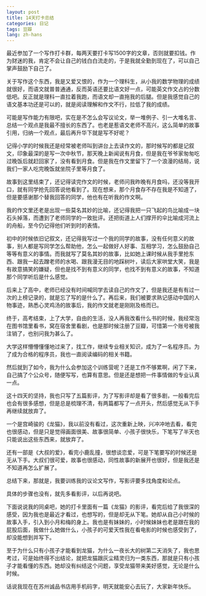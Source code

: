 ```yaml
---
layout: post
title: 14天打卡总结
categories: 日记
tags: 豆瓣
lang: zh-hans
---
```

最近参加了一个写作打卡群，每两天要打卡写1500字的文章，否则就要扣钱。作为财迷的我，肯定不会让自己的钱白白流走的，于是我就全勤到现在了，可以自己掌声鼓励下自己了。

关于写作这个东西，我是又爱又恨的，作为一个理科生，从小我的数学物理的成绩就很好，而语文就普普通通，反而英语还要比语文好一点，可能英文作文占的分数低吧。反正就是理科一直拉着我跑，而语文却一直拖我的后腿。但是我感觉自己的语文基本功还是可以的，就是阅读理解和作文不行，拉低了我的成绩。

可能是写作能力有限吧，实在是不怎么会写议论文，举一堆例子、引一大堆名言、总结一个观点是我最不擅长的东西了。也老是惹语文老师不高兴，这么简单的故事引用，归纳一个观点，最后再升华下就是写不好呢？

记得小学的时候我还是经常被老师叫到讲台上去读作文的，那时候写的都是记叙文，印象最深的是写一次中秋节，那天晚上新闻说有月食，但是我在爷爷家匆匆吃过晚饭后就赶回家了，没有看到月食。但是我在作文里留下了一个浪漫的结局，说我们一家人吃完晚饭就坐院子里等月食了。

故事到这里结束了，还记得读完作文的时候，老师问我昨晚有月食吗，还没等我开口，就有同学抢先回答说他看到了。现在想来，那个月食存不存在我是不知道了，但是要感谢那个替我回答的同学，他也有在听我的作文啊。

我的作文里还老是出现一些莫名其妙的比喻，还记得我把一只飞起的鸟比喻成一块石头掉落，而遭到了老师同学的一致批评。还把街道上人们撑开的伞比喻成河流上的舟船，至今仍记得他们听到时的表情。

初中的时候依旧记叙文，还记得我写过一个我的同学的故事，没有任何意义的故事，别人都是写同学怎么帮助他，怎么一起做好人好事、互相学习，怎么鼓励自己等等有意义的事情。而我就写了莫名其妙的故事，比如她上课时候从我手里抢东西、跟我一起去蹭老师的水喝、跟我漫无目的地踩树叶，读后大家哄堂大笑，我是有故意搞笑的嫌疑，但也是找不到有意义的同学，也找不到有意义的故事，不知道那个同学听后是什么感觉。

后来上了高中，老师已经没有时间喊同学去读自己的作文了，但是我还是有有过一次的上榜记录的，就是忘了写的是什么了。再后来，我们被要求熟记感动中国的人物事迹，熟悉心灵鸡汤的故事后，我的作文就老是刚刚及格而已。

终于，高考结束，上了大学，自由的生活，没人再我改看什么书的时候，我经常泡在图书馆里看书，窝在宿舍里看剧，也是那时候注册了豆瓣，可惜第一个账号被我注销了，也别问我为甚么了。

大学这样懵懵懂懂地过来了，找工作，继续专业相关知识，成为了一名程序员。为了成为合格的程序员，我也一直阅读编码的相关书籍。

然后就到了如今，我为什么会参加这个训练营呢？还是工作不够累啊，闲了下来，自己搞了个公众号，随便写写，也算有意思。但是还是想把一件事情做的专业认真一点。

这十四天的坚持，我也只写了五篇影评，为了写影评却是看了很多剧，一般看完后也会有很多感想，但是总是梳理不清，有两篇都写了一点开头，然后感觉无从下手再继续就放弃了。

一个是宫崎骏的《龙猫》，我以前没有看过，这次重新上映，兴冲冲地去看，看完也很感动，但是只是觉得画面很美、故事很简单、小孩子很快乐，下笔写了半天也只能说出这些东西来，就放弃了。

还有一部是《大叔的爱》，看完小鹿乱撞，很想谈恋爱，可是下笔要写的时候还是无从下手。大叔们很可爱，故事也很感动，同性故事的新展开也很好，但是我还是不知道再怎么扩展了。

总结下来，那就是，我要训练我的议论文写作，写影评要多找角度和论点。

具体的步骤也没有，就先多看影评，以后再说吧。

下面说说我的同桌吧，她的打卡里面有一篇《龙猫》的影评，看完后给了我很深的感受，因为我也是最近才看过，也想写的，但是却无从下笔。她却从自己小时候的故事入手，引入到小月和梅的身上。我也是有妹妹的，小时候妹妹也老是跟在我的屁股后面，我做什么她做什么，小孩子的可爱天性我在看电影的时候也感受到了，却没能想到并写下。

至于为什么只有小孩子才能看到龙猫，为什么一夜长大的树第二天消失了，我也思考过，可是始终得不出结论，就把龙猫跟灰尘精灵归为一类东西，那就是只有小孩子才能看懂的东西。她却没有纠结这个问题，享受龙猫带来美好感觉，无论是什么时候。

话说我现在在苏州诚品书店用手机码字，明天就能安心去玩了，大家新年快乐。

